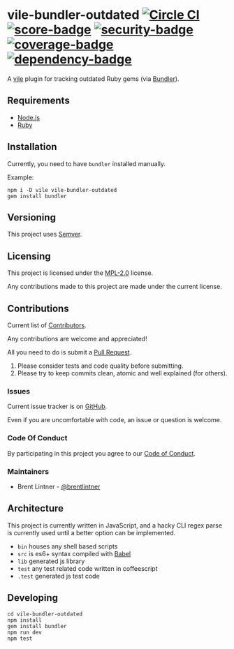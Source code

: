 # vile-bundler-outdated [![Circle CI](https://circleci.com/gh/forthright/vile-bundler-outdated.svg?style=shield&circle-token=c85edd896691e55d036186ac2231b8ab3d396947)](https://circleci.com/gh/forthright/vile-bundler-outdated) [![score-badge](https://vile.io/api/v0/projects/vile-bundler-outdated/badges/score?token=USryyHar5xQs7cBjNUdZ)](https://vile.io/~brentlintner/vile-bundler-outdated) [![security-badge](https://vile.io/api/v0/projects/vile-bundler-outdated/badges/security?token=USryyHar5xQs7cBjNUdZ)](https://vile.io/~brentlintner/vile-bundler-outdated) [![coverage-badge](https://vile.io/api/v0/projects/vile-bundler-outdated/badges/coverage?token=USryyHar5xQs7cBjNUdZ)](https://vile.io/~brentlintner/vile-bundler-outdated) [![dependency-badge](https://vile.io/api/v0/projects/vile-bundler-outdated/badges/dependency?token=USryyHar5xQs7cBjNUdZ)](https://vile.io/~brentlintner/vile-bundler-outdated)

A [vile](https://vile.io) plugin for tracking outdated Ruby gems (via [Bundler](https://github.com/bundler/bundler)).

## Requirements

- [Node.js](http://nodejs.org)
- [Ruby](https://www.ruby-lang.org)

## Installation

Currently, you need to have `bundler` installed manually.

Example:

    npm i -D vile vile-bundler-outdated
    gem install bundler

## Versioning

This project uses [Semver](http://semver.org).

## Licensing

This project is licensed under the [MPL-2.0](LICENSE) license.

Any contributions made to this project are made under the current license.

## Contributions

Current list of [Contributors](https://github.com/forthright/vile-bundler-outdated/graphs/contributors).

Any contributions are welcome and appreciated!

All you need to do is submit a [Pull Request](https://github.com/forthright/vile-bundler-outdated/pulls).

1. Please consider tests and code quality before submitting.
2. Please try to keep commits clean, atomic and well explained (for others).

### Issues

Current issue tracker is on [GitHub](https://github.com/forthright/vile-bundler-outdated/issues).

Even if you are uncomfortable with code, an issue or question is welcome.

### Code Of Conduct

By participating in this project you agree to our [Code of Conduct](CODE_OF_CONDUCT.md).

### Maintainers

- Brent Lintner - [@brentlintner](http://github.com/brentlintner)

## Architecture

This project is currently written in JavaScript,
and a hacky CLI regex parse is currently used until
a better option can be implemented.

- `bin` houses any shell based scripts
- `src` is es6+ syntax compiled with [Babel](https://babeljs.io)
- `lib` generated js library
- `test` any test related code written in coffeescript
- `.test` generated js test code

## Developing

    cd vile-bundler-outdated
    npm install
    gem install bundler
    npm run dev
    npm test
